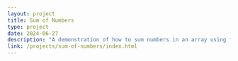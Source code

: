 ```yaml
---
layout: project
title: Sum of Numbers
type: project
date: 2024-06-27
description: "A demonstration of how to sum numbers in an array using four different programming approaches: for loop, while loop, recursion, and functional programming."
link: /projects/sum-of-numbers/index.html
---
```

